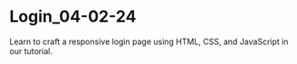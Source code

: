 # Login_04-02-24
Learn to craft a responsive login page using HTML, CSS, and JavaScript in our tutorial.
